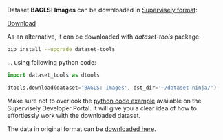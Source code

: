 Dataset **BAGLS: Images** can be downloaded in [Supervisely format](https://developer.supervisely.com/api-references/supervisely-annotation-json-format):

 [Download](https://assets.supervisely.com/supervisely-supervisely-assets-public/teams_storage/w/M/P1/yNj7mNBKdLipLYfsWn6QIdhz6HH4gpobpmS9YzG4VDC1o2VG9YoMJtVPdNfFHEOUWlBov1RA9rJFsWjII7GQc5XOe8k9TDR100L36rAozqVCnG9keXVbjLUNsN3G.tar)

As an alternative, it can be downloaded with *dataset-tools* package:
``` bash
pip install --upgrade dataset-tools
```

... using following python code:
``` python
import dataset_tools as dtools

dtools.download(dataset='BAGLS: Images', dst_dir='~/dataset-ninja/')
```
Make sure not to overlook the [python code example](https://developer.supervisely.com/getting-started/python-sdk-tutorials/iterate-over-a-local-project) available on the Supervisely Developer Portal. It will give you a clear idea of how to effortlessly work with the downloaded dataset.

The data in original format can be [downloaded here](https://www.kaggle.com/datasets/gomezp/benchmark-for-automatic-glottis-segmentation/download?datasetVersionNumber=2).